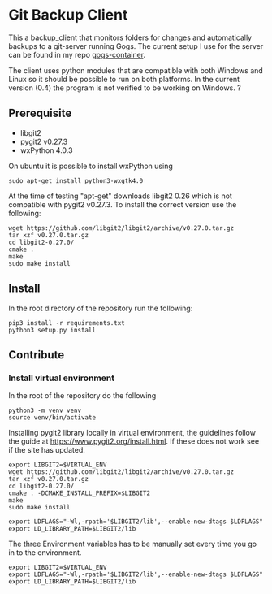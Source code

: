# Git Backup Client
This a backup_client that monitors folders for changes and automatically backups to a git-server running Gogs. The current setup I use for the server can be found in my repo [gogs-container](https://github.com/henriknero/gogs-container).

The client uses python modules that are compatible with both Windows and Linux so it should be possible to run on both platforms. In the current version (0.4) the program is not verified to be working on Windows. ?

## Prerequisite
* libgit2
* pygit2 v0.27.3
* wxPython 4.0.3

On ubuntu it is possible to install wxPython using 
```
sudo apt-get install python3-wxgtk4.0
```
At the time of testing "apt-get" downloads libgit2 0.26 which is not compatible with pygit2 v0.27.3. To install the correct version use the following:
```
wget https://github.com/libgit2/libgit2/archive/v0.27.0.tar.gz
tar xzf v0.27.0.tar.gz
cd libgit2-0.27.0/
cmake .
make
sudo make install
```
## Install
In the root directory of the repository run the following:
```
pip3 install -r requirements.txt
python3 setup.py install
```
## Contribute
### Install virtual environment
In the root of the repository do the following
```
python3 -m venv venv
source venv/bin/activate
```
Installing pygit2 library locally in virtual environment, the guidelines follow the guide at https://www.pygit2.org/install.html. If these does not work see if the site has updated.
```
export LIBGIT2=$VIRTUAL_ENV
wget https://github.com/libgit2/libgit2/archive/v0.27.0.tar.gz
tar xzf v0.27.0.tar.gz
cd libgit2-0.27.0/
cmake . -DCMAKE_INSTALL_PREFIX=$LIBGIT2
make
sudo make install

export LDFLAGS="-Wl,-rpath='$LIBGIT2/lib',--enable-new-dtags $LDFLAGS"
export LD_LIBRARY_PATH=$LIBGIT2/lib
```
The three Environment variables has to be manually set every time you go in to the environment.
```
export LIBGIT2=$VIRTUAL_ENV
export LDFLAGS="-Wl,-rpath='$LIBGIT2/lib',--enable-new-dtags $LDFLAGS"
export LD_LIBRARY_PATH=$LIBGIT2/lib
```
